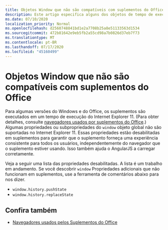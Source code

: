 ```yaml
---
title: Objetos Window que não são compatíveis com suplementos do Office
description: Este artigo especifica alguns dos objetos de tempo de execução da janela que não funcionam em suplementos do Office.
ms.date: 07/10/2020
localization_priority: Normal
ms.openlocfilehash: d2560748841bd1e2a7708b25a8e51133563d1534
ms.sourcegitcommit: 472b81642e9eb5fb2a55cd98a7b0826d37eb7f73
ms.translationtype: MT
ms.contentlocale: pt-BR
ms.lasthandoff: 07/17/2020
ms.locfileid: "45160499"
---
```

# <a name="window-objects-that-are-unsupported-in-office-add-ins"></a>Objetos Window que não são compatíveis com suplementos do Office

Para algumas versões do Windows e do Office, os suplementos são executados em um tempo de execução do Internet Explorer 11. (Para obter detalhes, consulte [navegadores usados por suplementos do Office](../concepts/browsers-used-by-office-web-add-ins.md).) Algumas propriedades ou subpropriedades do `window` objeto global não são suportadas no Internet Explorer 11. Essas propriedades estão desabilitadas em suplementos para garantir que o suplemento forneça uma experiência consistente para todos os usuários, independentemente do navegador que o suplemento estiver usando. Isso também ajuda o AngularJS a carregar corretamente.

Veja a seguir uma lista das propriedades desabilitadas. A lista é um trabalho em andamento. Se você descobrir `window` Propriedades adicionais que não funcionam em suplementos, use a ferramenta de comentários abaixo para nos dizer.

- `window.history.pushState`
- `window.history.replaceState`

## <a name="see-also"></a>Confira também

- [Navegadores usados pelos Suplementos do Office](../concepts/browsers-used-by-office-web-add-ins.md)